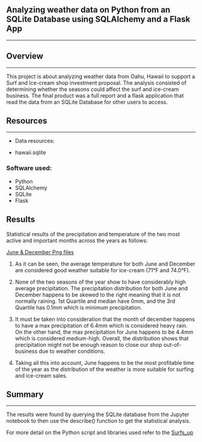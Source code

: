 ## Analyzing weather data on Python from an SQLite Database using SQLAlchemy and a Flask App

---

## Overview

---

This project is about analyzing weather data from Oahu, Hawaii to support a Surf and Ice-cream shop investment proposal. The analysis consisted of determining whether the seasons could affect the surf and ice-cream business. The final product was a full report and a flask application that read the data from an SQLite Database for other users to access.

## Resources

---

* Data resources:
 - hawaii.sqlite
 
 ### Software used:

* Python
* SQLAlchemy
* SQLite
* Flask

## Results

Statistical results of the precipitation and temperature of the two most active and important months across the years as follows:

[June & December Png files](images)

1. As it can be seen, the average temperature for both June and December are considered good weather suitable for ice-cream (71°F and 74.0°F).

2. None of the two seasons of the year show to have considerably high average precipitation. The precipitation distribution for both June and December happens to be skewed to the right meaning that it is not normally raining. 1st Quartile and median have 0mm, and the 3rd Quartile has 0.1mm which is minimum precipitation.

3. It must be taken into consideration that the month of december happens to have a max precipitation of 6.4mm which is considered heavy rain. On the other hand, the max precipitation for June happens to be 4.4mm which is considered medium-high. Overall, the distribution shows that precipitation might not be enough reason to close our shop out-of-business due to weather conditions.

4. Taking all this into account, June happens to be the most profitable time of the year as the distribution of the weather is more suitable for surfing and ice-cream sales.

## Summary
___

The results were found by querying the SQLite database from the Jupyter notebook to then use the describe() function to get the statistical analysis.

For more detail on the Python script and libraries used refer to the [Surfs_up](SurfsUp_Challenge.ipynb)
